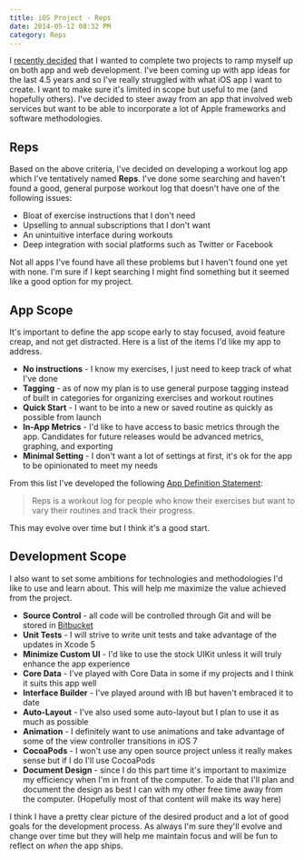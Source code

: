 ```yaml
---
title: iOS Project - Reps
date: 2014-05-12 08:32 PM
category: Reps
---
```


I [recently decided](/2014/05/07/starting-projects/) that I wanted to complete two projects to ramp myself up on both app and web development. I've been coming up with app ideas for the last 4.5 years and so I've really struggled with what iOS app I want to create. I want to make sure it's limited in scope but useful to me (and hopefully others). I've decided to steer away from an app that involved web services but want to be able to incorporate a lot of Apple frameworks and software methodologies.

## Reps

Based on the above criteria, I've decided on developing a workout log app which I've tentatively named **Reps**. I've done some searching and haven't found a good, general purpose workout log that doesn't have one of the following issues:

* Bloat of exercise instructions that I don't need
* Upselling to annual subscriptions that I don't want
* An unintuitive interface during workouts
* Deep integration with social platforms such as Twitter or Facebook

Not all apps I've found have all these problems but I haven't found one yet with none. I'm sure if I kept searching I might find something but it seemed like a good option for my project.

## App Scope
It's important to define the app scope early to stay focused, avoid feature creap, and not get distracted. Here is a list of the items I'd like my app to address.

* **No instructions** - I know my exercises, I just need to keep track of what I've done
* **Tagging** - as of now my plan is to use general purpose tagging instead of built in categories for organizing exercises and workout routines
* **Quick Start** - I want to be into a new or saved routine as quickly as possible from launch
* **In-App Metrics** - I'd like to have access to basic metrics through the app. Candidates for future releases would be advanced metrics, graphing, and exporting
* **Minimal Setting** - I don't want a lot of settings at first, it's ok for the app to be opinionated to meet my needs

From this list I've developed the following [App Definition Statement](https://developer.apple.com/library/ios/documentation/userexperience/conceptual/mobilehig/Process.html):

>Reps is a workout log for people who know their exercises but want to vary their routines and track their progress.

This may evolve over time but I think it's a good start.

## Development Scope
I also want to set some ambitions for technologies and methodologies I'd like to use and learn about. This will help me maximize the value achieved from the project.

* **Source Control** - all code will be controlled through Git and will be stored in [Bitbucket](https://bitbucket.org)
* **Unit Tests** - I will strive to write unit tests and take advantage of the updates in Xcode 5
* **Minimize Custom UI** - I'd like to use the stock UIKit unless it will truly enhance the app experience
* **Core Data** - I've played with Core Data in some if my projects and I think it suits this app well
* **Interface Builder** - I've played around with IB but haven't embraced it to date
* **Auto-Layout** - I've also used some auto-layout but I plan to use it as much as possible
* **Animation** - I definitely want to use animations and take advantage of some of the view controller transitions in iOS 7
* **CocoaPods** - I won't use any open source project unless it really makes sense but if I do I'll use CocoaPods
* **Document Design** - since I do this part time it's important to maximize my efficiency when I'm in front of the computer. To aide that I'll plan and document the design as best I can with my other free time away from the computer. (Hopefully most of that content will make its way here)

I think I have a pretty clear picture of the desired product and a lot of good goals for the development process. As always I'm sure they'll evolve and change over time but they will help me maintain focus and will be fun to reflect on *when* the app ships.